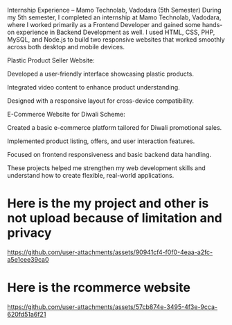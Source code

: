 Internship Experience – Mamo Technolab, Vadodara (5th Semester)
During my 5th semester, I completed an internship at Mamo Technolab, Vadodara, where I worked primarily as a Frontend Developer and gained some hands-on experience in Backend Development as well.
I used HTML, CSS, PHP, MySQL, and Node.js to build two responsive websites that worked smoothly across both desktop and mobile devices.

Plastic Product Seller Website:

Developed a user-friendly interface showcasing plastic products.

Integrated video content to enhance product understanding.

Designed with a responsive layout for cross-device compatibility.

E-Commerce Website for Diwali Scheme:

Created a basic e-commerce platform tailored for Diwali promotional sales.

Implemented product listing, offers, and user interaction features.

Focused on frontend responsiveness and basic backend data handling.

These projects helped me strengthen my web development skills and understand how to create flexible, real-world applications.


# Here is the my project and other is not upload because of limitation and privacy 

https://github.com/user-attachments/assets/90941cf4-f0f0-4eaa-a2fc-a5e1cee39ca0

# Here is the rcommerce website


https://github.com/user-attachments/assets/57cb874e-3495-4f3e-9cca-620fd51a6f21










